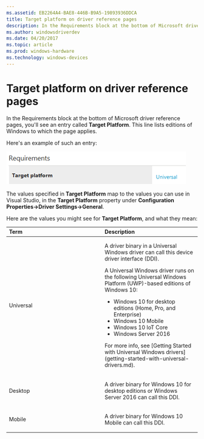 ```yaml
---
ms.assetid: EB2264A4-BAE8-446B-B9A5-19893936DDCA
title: Target platform on driver reference pages
description: In the Requirements block at the bottom of Microsoft driver reference pages, you''ll see an entry called Target Platform.
ms.author: windowsdriverdev
ms.date: 04/20/2017
ms.topic: article
ms.prod: windows-hardware
ms.technology: windows-devices
---
```


# Target platform on driver reference pages

In the Requirements block at the bottom of Microsoft driver reference pages, you'll see an entry called **Target Platform**. This line lists editions of Windows to which the page applies.

Here's an example of such an entry:

![target platform set to universal in requirements block](images/TargetPlatform.png)

The values specified in **Target Platform** map to the values you can use in Visual Studio, in the **Target Platform** property under **Configuration Properties-&gt;Driver Settings-&gt;General**.

Here are the values you might see for **Target Platform**, and what they mean:

<table>
<colgroup>
<col width="50%" />
<col width="50%" />
</colgroup>
<thead>
<tr class="header">
<th align="left">Term</th>
<th align="left">Description</th>
</tr>
</thead>
<tbody>
<tr class="odd">
<td align="left"><p><span id="Universal"></span><span id="universal"></span><span id="UNIVERSAL"></span>Universal</p></td>
<td align="left"><p>A driver binary in a Universal Windows driver can call this device driver interface (DDI).</p>
<p>A Universal Windows driver runs on the following Universal Windows Platform (UWP)-based editions of Windows 10:</p>
<ul>
<li>Windows 10 for desktop editions (Home, Pro, and Enterprise)</li>
<li>Windows 10 Mobile</li>
<li>Windows 10 IoT Core</li>
<li>Windows Server 2016</li>
</ul>
<p>For more info, see [Getting Started with Universal Windows drivers](getting-started-with-universal-drivers.md).</p></td>
</tr>
<tr class="even">
<td align="left"><p><span id="Desktop"></span><span id="desktop"></span><span id="DESKTOP"></span>Desktop</p></td>
<td align="left"><p>A driver binary for Windows 10 for desktop editions or Windows Server 2016 can call this DDI.</p></td>
</tr>
<tr class="odd">
<td align="left"><p><span id="Mobile"></span><span id="mobile"></span><span id="MOBILE"></span>Mobile</p></td>
<td align="left"><p>A driver binary for Windows 10 Mobile can call this DDI.</p></td>
</tr>
</tbody>
</table>

 

 

 





